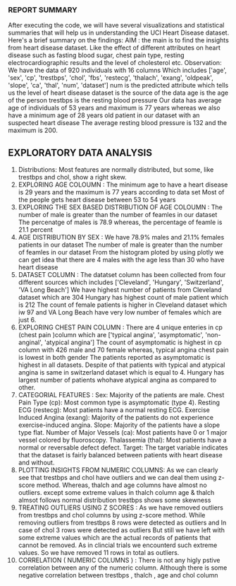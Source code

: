 ### REPORT SUMMARY ###
After executing the code, we will have several visualizations and statistical summaries that will help us in understanding the UCI Heart Disease dataset. Here's a brief summary on the findings:
AIM : the main is to find the insights from heart disease dataset. Like the effect of different attributes on heart disease such as fasting blood sugar, chest pain type, resting electrocardiographic results and the level of cholesterol etc.
Observation:
            We have the data of 920 individuals with 16 columns
            Which includes ['age', 'sex', 'cp', 'trestbps', 'chol', 'fbs', 'restecg', 'thalach', 'exang', 'oldpeak', 'slope', 'ca', 'thal', 'num', 'dataset']
                  num is the predicted attribute which tells us the level of heart disease
                  dataset is the source of the data
                  age is the age of the person
                  trestbps is the resting blood pressure
           Our data has average age of individuals of 53 years and maximum is 77 years whereas we also have a minimum age of 28 years old patient in our dataset with an suspected heart disease
           The average resting blood pressure is 132 and the maximum is 200.
## EXPLORATORY DATA ANALYSIS ## 
1. Distributions: Most features are normally distributed, but some, like trestbps and chol, show a right skew.
2. EXPLORING AGE COLOUMN :
                         The minimum age to have a heart disease is 29 years and the maximum is 77 years according to data set
                         Most of the people gets heart disease between 53 to 54 years
3. EXPLORING THE SEX BASED DISTRIBUTION OF AGE COLOUMN :
                                                        The number of male is greater than the number of feamles in our dataset
                                                        The percenatge of males is 78.9 whereas, the percentage of feamle is 21.1 percent
4. AGE DISTRIBUTION BY SEX :
                            We have 78.9% males and 21.1% females patients in our dataset
                            The number of male is greater than the number of feamles in our dataset
                            From the histogram ploted by using plotly we can get idea that there are 4 males with the age less than 30 who have heart disease
5. DATASET COLUMN :
                   The datatset column has been collected from four different sources which includes ['Cleveland', 'Hungary', 'Switzerland', 'VA Long Beach']
                   We have highest number of patients from Cleveland dataset which are 304
                   Hungary has highest count of male patient which is 212
                   The count of female patients is higher in Cleveland dataset which iw 97 and VA Long Beach have very low number of females which are just 6.
6. EXPLORING CHEST PAIN COLUMN :
                                There are 4 unique enteries in cp (chest pain )column which are ['typical angina', 'asymptomatic', 'non-anginal', 'atypical angina']
                                The count of asymptomatic is highest in cp column with 426 male and 70 female whereas, typical angina chest pain is lowest in both gender
                                The patients reported as asymptomatic is highest in all datasets. Despite of that patients with typical and atypical angina is same in switzerland dataset which is equal to 4.
                                Hungary has largest number of patients whohave atypical angina as compared to other.
7. CATEGORIAL FEATURES :
                         Sex: Majority of the patients are male.
                         Chest Pain Type (cp): Most common type is asymptomatic (type 4).
                         Resting ECG (restecg): Most patients have a normal resting ECG.
                         Exercise Induced Angina (exang): Majority of the patients do not experience exercise-induced angina.
                         Slope: Majority of the patients have a slope type flat.
                         Number of Major Vessels (ca): Most patients have 0 or 1 major vessel colored by fluoroscopy.
                         Thalassemia (thal): Most patients have a normal or reversable defect defect.
                         Target: The target variable indicates that the dataset is fairly balanced between patients with heart disease and without.
8. PLOTTING INSIGHTS FROM NUMERIC COLUMNS:
                                          As we can clearly see that trestbps and chol have outliers and we can deal them using z-score method.
                                          Whereas, thalch and age columns have almost no outliers. except some extreme values in thalch column
                                          age & thalch almsot follows normal distribution
                                          trestbps shows some skewness
9. TREATING OUTLIERS USING Z SCORES :
                                     As we have removed outliers from trestbps and chol columns by using z-score method.
                                     While removing outliers from trestbps 8 rows were detected as outliers and In case of chol 3 rows were detected as outliers
                                     But still we have left with some extreme values which are the actual records of patients that cannot be removed. As in clincial trials we encounterd such extreme values.
                                     So we have removed 11 rows in total as outliers.
10. CORRELATION ( NUMERIC COLUMNS ) :
                                     There is not any higly pstive correlation between any of the numeric column.
                                     Although there is some negative correlation between trestbps , thalch , age and chol column
                                          

